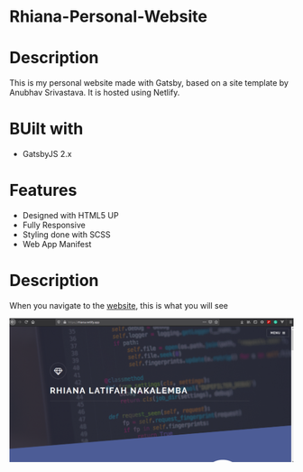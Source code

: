 # Rhiana-Personal-Website

# Description 
This is my personal website made with Gatsby, based on a site template by Anubhav Srivastava. It is hosted using Netlify. 

# BUilt with
* GatsbyJS 2.x

# Features
* Designed with HTML5 UP
* Fully Responsive
* Styling done with SCSS
* Web App Manifest

# Description
When you navigate to the [website](https://rhiana.netlify.app), this is what you will see

![Index](/src/assets/readme_images/pic01.png)


